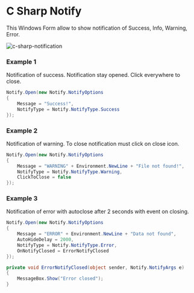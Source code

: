 # C Sharp Notify

This Windows Form allow to show notification of Success, Info, Warning, Error.

![c-sharp-notification](https://github.com/pasqualeambrosio/C-Sharp-Notify/blob/main/c-sharp-notification.png)


### Example 1
Notification of success.
Notification stay opened.
Click everywhere to close.

```csharp
Notify.Open(new Notify.NotifyOptions
{
	Message = "Success!",
	NotifyType = Notify.NotifyType.Success
});
```

### Example 2
Notification of warning.
To close notification must click on close icon.

```csharp
Notify.Open(new Notify.NotifyOptions
{
	Message = "WARNING" + Environment.NewLine + "File not found!",
	NotifyType = Notify.NotifyType.Warning,
	ClickToClose = false
});
```

### Example 3
Notification of error with autoclose after 2 seconds with event on closing.

```csharp
Notify.Open(new Notify.NotifyOptions
{
	Message = "ERROR" + Environment.NewLine + "Data not found",
	AutoHideDelay = 2000,
	NotifyType = Notify.NotifyType.Error,
	OnNotifyClosed = ErrorNotifyClosed
});

private void ErrorNotifyClosed(object sender, Notify.NotifyArgs e)
{
	MessageBox.Show("Error closed");
}
```
